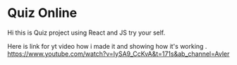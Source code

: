 # Quiz Online 

Hi this is Quiz project using React and JS try your self.

Here is link for yt video how i made it and showing how it's working .
https://www.youtube.com/watch?v=IySA9_CcKvA&t=171s&ab_channel=Avler
